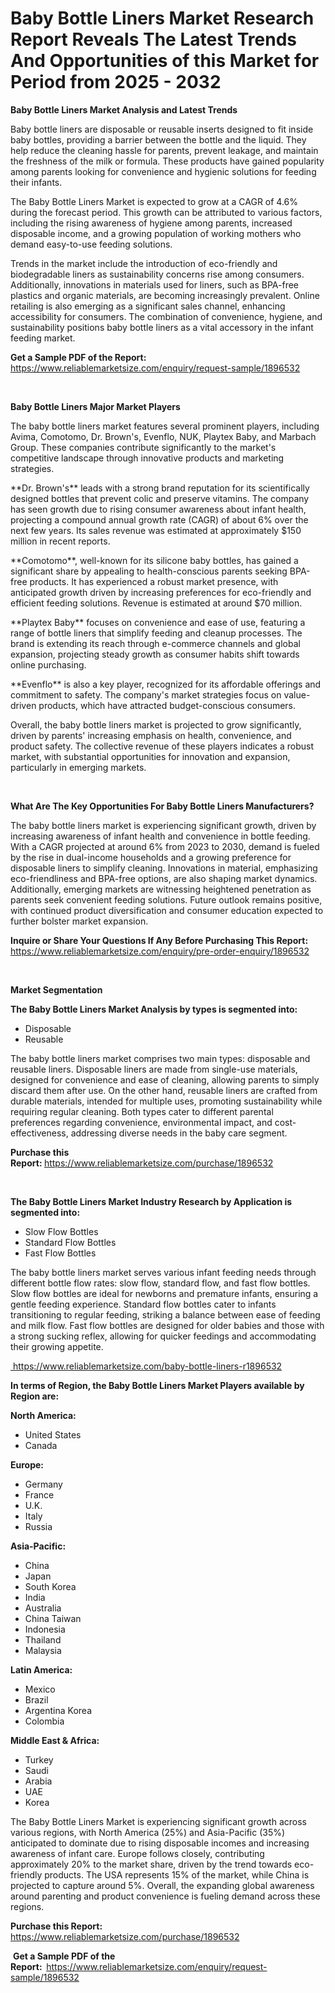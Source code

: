 <p><h1>Baby Bottle Liners Market Research Report Reveals The Latest Trends And Opportunities of this Market for Period from 2025 - 2032</h1></p><p><strong>Baby Bottle Liners Market Analysis and Latest Trends</strong></p>
<p><p>Baby bottle liners are disposable or reusable inserts designed to fit inside baby bottles, providing a barrier between the bottle and the liquid. They help reduce the cleaning hassle for parents, prevent leakage, and maintain the freshness of the milk or formula. These products have gained popularity among parents looking for convenience and hygienic solutions for feeding their infants.</p><p>The Baby Bottle Liners Market is expected to grow at a CAGR of 4.6% during the forecast period. This growth can be attributed to various factors, including the rising awareness of hygiene among parents, increased disposable income, and a growing population of working mothers who demand easy-to-use feeding solutions. </p><p>Trends in the market include the introduction of eco-friendly and biodegradable liners as sustainability concerns rise among consumers. Additionally, innovations in materials used for liners, such as BPA-free plastics and organic materials, are becoming increasingly prevalent. Online retailing is also emerging as a significant sales channel, enhancing accessibility for consumers. The combination of convenience, hygiene, and sustainability positions baby bottle liners as a vital accessory in the infant feeding market.</p></p>
<p><strong>Get a Sample PDF of the Report:&nbsp;</strong> <a href="https://www.reliablemarketsize.com/enquiry/request-sample/1896532?utm_campaign=2480&utm_medium=2&utm_source=Github&utm_content=ia&utm_term=15042025&utm_id=baby-bottle-liners">https://www.reliablemarketsize.com/enquiry/request-sample/1896532</a></p>
<p>&nbsp;</p>
<p><strong>Baby Bottle Liners Major Market Players</strong></p>
<p><p>The baby bottle liners market features several prominent players, including Avima, Comotomo, Dr. Brown's, Evenflo, NUK, Playtex Baby, and Marbach Group. These companies contribute significantly to the market's competitive landscape through innovative products and marketing strategies.</p><p>**Dr. Brown's** leads with a strong brand reputation for its scientifically designed bottles that prevent colic and preserve vitamins. The company has seen growth due to rising consumer awareness about infant health, projecting a compound annual growth rate (CAGR) of about 6% over the next few years. Its sales revenue was estimated at approximately $150 million in recent reports.</p><p>**Comotomo**, well-known for its silicone baby bottles, has gained a significant share by appealing to health-conscious parents seeking BPA-free products. It has experienced a robust market presence, with anticipated growth driven by increasing preferences for eco-friendly and efficient feeding solutions. Revenue is estimated at around $70 million.</p><p>**Playtex Baby** focuses on convenience and ease of use, featuring a range of bottle liners that simplify feeding and cleanup processes. The brand is extending its reach through e-commerce channels and global expansion, projecting steady growth as consumer habits shift towards online purchasing.</p><p>**Evenflo** is also a key player, recognized for its affordable offerings and commitment to safety. The company's market strategies focus on value-driven products, which have attracted budget-conscious consumers.</p><p>Overall, the baby bottle liners market is projected to grow significantly, driven by parents' increasing emphasis on health, convenience, and product safety. The collective revenue of these players indicates a robust market, with substantial opportunities for innovation and expansion, particularly in emerging markets.</p></p>
<p>&nbsp;</p>
<p><strong>What Are The Key Opportunities For Baby Bottle Liners Manufacturers?</strong></p>
<p><p>The baby bottle liners market is experiencing significant growth, driven by increasing awareness of infant health and convenience in bottle feeding. With a CAGR projected at around 6% from 2023 to 2030, demand is fueled by the rise in dual-income households and a growing preference for disposable liners to simplify cleaning. Innovations in material, emphasizing eco-friendliness and BPA-free options, are also shaping market dynamics. Additionally, emerging markets are witnessing heightened penetration as parents seek convenient feeding solutions. Future outlook remains positive, with continued product diversification and consumer education expected to further bolster market expansion.</p></p>
<p><strong>Inquire or Share Your Questions If Any Before Purchasing This Report:</strong> <a href="https://www.reliablemarketsize.com/enquiry/pre-order-enquiry/1896532?utm_campaign=2480&utm_medium=2&utm_source=Github&utm_content=ia&utm_term=15042025&utm_id=baby-bottle-liners">https://www.reliablemarketsize.com/enquiry/pre-order-enquiry/1896532</a></p>
<p>&nbsp;</p>
<p><strong>Market Segmentation</strong></p>
<p><strong>The Baby Bottle Liners Market Analysis by types is segmented into:</strong></p>
<p><ul><li>Disposable</li><li>Reusable</li></ul></p>
<p><p>The baby bottle liners market comprises two main types: disposable and reusable liners. Disposable liners are made from single-use materials, designed for convenience and ease of cleaning, allowing parents to simply discard them after use. On the other hand, reusable liners are crafted from durable materials, intended for multiple uses, promoting sustainability while requiring regular cleaning. Both types cater to different parental preferences regarding convenience, environmental impact, and cost-effectiveness, addressing diverse needs in the baby care segment.</p></p>
<p><strong>Purchase this Report:&nbsp;</strong><a href="https://www.reliablemarketsize.com/purchase/1896532?utm_campaign=2480&utm_medium=2&utm_source=Github&utm_content=ia&utm_term=15042025&utm_id=baby-bottle-liners">https://www.reliablemarketsize.com/purchase/1896532</a></p>
<p>&nbsp;</p>
<p><strong>The Baby Bottle Liners Market Industry Research by Application is segmented into:</strong></p>
<p><ul><li>Slow Flow Bottles</li><li>Standard Flow Bottles</li><li>Fast Flow Bottles</li></ul></p>
<p><p>The baby bottle liners market serves various infant feeding needs through different bottle flow rates: slow flow, standard flow, and fast flow bottles. Slow flow bottles are ideal for newborns and premature infants, ensuring a gentle feeding experience. Standard flow bottles cater to infants transitioning to regular feeding, striking a balance between ease of feeding and milk flow. Fast flow bottles are designed for older babies and those with a strong sucking reflex, allowing for quicker feedings and accommodating their growing appetite.</p></p>
<p><a href="https://www.reliablemarketsize.com/baby-bottle-liners-r1896532?utm_campaign=2480&utm_medium=2&utm_source=Github&utm_content=ia&utm_term=15042025&utm_id=baby-bottle-liners">&nbsp;https://www.reliablemarketsize.com/baby-bottle-liners-r1896532</a></p>
<p><strong>In terms of Region, the Baby Bottle Liners Market Players available by Region are:</strong></p>
<p>
    <p> <strong> North America: </strong>
        <ul>
            <li>United States</li>
            <li>Canada</li>
        </ul>
        </p> 
    <p> <strong> Europe: </strong>
        <ul>
            <li>Germany</li>
            <li>France</li>
            <li>U.K.</li>
            <li>Italy</li>
            <li>Russia</li>
        </ul>
        </p> 
    <p> <strong> Asia-Pacific: </strong>
        <ul>
            <li>China</li>
            <li>Japan</li>
            <li>South Korea</li>
            <li>India</li>
            <li>Australia</li>
            <li>China Taiwan</li>
            <li>Indonesia</li>
            <li>Thailand</li>
            <li>Malaysia</li>
        </ul>
        </p> 
    <p> <strong> Latin America: </strong>
        <ul>
            <li>Mexico</li>
            <li>Brazil</li>
            <li>Argentina Korea</li>
            <li>Colombia</li>
        </ul>
        </p> 
    <p> <strong> Middle East & Africa: </strong>
        <ul>
            <li>Turkey</li>
            <li>Saudi</li>
            <li>Arabia</li>
            <li>UAE</li>
            <li>Korea</li>
        </ul>
    </p>
    </p>
<p><p>The Baby Bottle Liners Market is experiencing significant growth across various regions, with North America (25%) and Asia-Pacific (35%) anticipated to dominate due to rising disposable incomes and increasing awareness of infant care. Europe follows closely, contributing approximately 20% to the market share, driven by the trend towards eco-friendly products. The USA represents 15% of the market, while China is projected to capture around 5%. Overall, the expanding global awareness around parenting and product convenience is fueling demand across these regions.</p></p>
<p><strong>Purchase this Report: </strong><a href="https://www.reliablemarketsize.com/purchase/1896532?utm_campaign=2480&utm_medium=2&utm_source=Github&utm_content=ia&utm_term=15042025&utm_id=baby-bottle-liners">https://www.reliablemarketsize.com/purchase/1896532</a></p>
<p>&nbsp;<strong>Get a Sample PDF of the Report:&nbsp;&nbsp;</strong><a href="https://www.reliablemarketsize.com/enquiry/request-sample/1896532?utm_campaign=2480&utm_medium=2&utm_source=Github&utm_content=ia&utm_term=15042025&utm_id=baby-bottle-liners">https://www.reliablemarketsize.com/enquiry/request-sample/1896532</a></p>
<p><strong></strong></p>
<p><p></p><p></p><p></p></p>